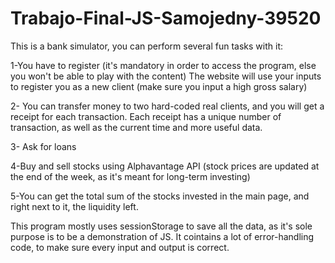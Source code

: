 # Trabajo-Final-JS-Samojedny-39520

This is a bank simulator, you can perform several fun tasks with it: 

1-You have to register (it's mandatory in order to access the program, else you won't be able to play with the content)
The website will use your inputs to register you as a new client (make sure you input a high gross salary)

2- You can transfer money to two hard-coded real clients, and you will get a receipt for each transaction. Each receipt has a unique
number of transaction, as well as the current time and more useful data.

3- Ask for loans

4-Buy and sell stocks using Alphavantage API (stock prices are updated at the end of the week, as it's meant for long-term investing)

5-You can get the total sum of the stocks invested in the main page, and right next to it, the liquidity left.

This program mostly uses sessionStorage to save all the data, as it's sole purpose is to be a demonstration of JS.
It cointains a lot of error-handling code, to make sure every input and output is correct.

